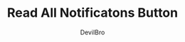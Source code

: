 ---
title: Read All Notificatons Button
author: DevilBro
description_markdown: >-
  Adds two options on your channel context menu.

    - You can open a popout, where you can change the local name and color for the selected channel.
    - You can set the selected channel back to its original state.
github: https://github.com/mwittrien/
download: https://github.com/mwittrien/BetterDiscordAddons/tree/master/Plugins/EditChannels
support: https://discord.gg/Z7PBux5
tags:
layout: product
ghcommentid: 55
---
